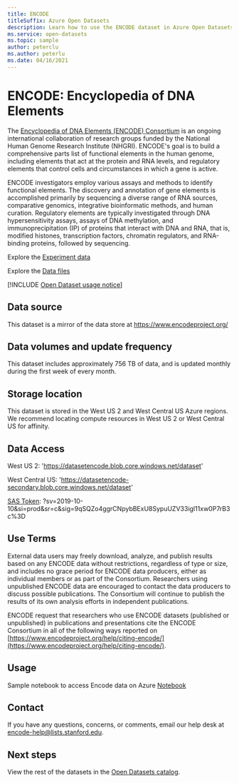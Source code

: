 ```yaml
---
title: ENCODE
titleSuffix: Azure Open Datasets
description: Learn how to use the ENCODE dataset in Azure Open Datasets.
ms.service: open-datasets
ms.topic: sample
author: peterclu
ms.author: peterlu
ms.date: 04/16/2021
---
```


# ENCODE: Encyclopedia of DNA Elements

The [Encyclopedia of DNA Elements (ENCODE) Consortium](https://www.encodeproject.org/help/project-overview/) is an ongoing international collaboration of research groups funded by the National Human Genome Research Institute (NHGRI). ENCODE's goal is to build a comprehensive parts list of functional elements in the human genome, including elements that act at the protein and RNA levels, and regulatory elements that control cells and circumstances in which a gene is active.

ENCODE investigators employ various assays and methods to identify functional elements. The discovery and annotation of gene elements is accomplished primarily by sequencing a diverse range of RNA sources, comparative genomics, integrative bioinformatic methods, and human curation. Regulatory elements are typically investigated through DNA hypersensitivity assays, assays of DNA methylation, and immunoprecipitation (IP) of proteins that interact with DNA and RNA, that is, modified histones, transcription factors, chromatin regulators, and RNA-binding proteins, followed by sequencing.

Explore the [Experiment data](https://msit.powerbi.com/reportEmbed?reportId=314fbdbe-2359-4e4d-8760-0ae12ac52c52&autoAuth=true&ctid=72f988bf-86f1-41af-91ab-2d7cd011db47&config=eyJjbHVzdGVyVXJsIjoiaHR0cHM6Ly9kZi1tc2l0LXNjdXMtcmVkaXJlY3QuYW5hbHlzaXMud2luZG93cy5uZXQvIn0%3D)

Explore the [Data files](https://msit.powerbi.com/reportEmbed?reportId=314fbdbe-2359-4e4d-8760-0ae12ac52c52&autoAuth=true&ctid=72f988bf-86f1-41af-91ab-2d7cd011db47&config=eyJjbHVzdGVyVXJsIjoiaHR0cHM6Ly9kZi1tc2l0LXNjdXMtcmVkaXJlY3QuYW5hbHlzaXMud2luZG93cy5uZXQvIn0%3D)

[!INCLUDE [Open Dataset usage notice](../../includes/open-datasets-usage-note.md)]

## Data source

This dataset is a mirror of the data store at https://www.encodeproject.org/

## Data volumes and update frequency

This dataset includes approximately 756 TB of data, and is updated monthly during the first week of every month.

## Storage location

This dataset is stored in the West US 2 and West Central US Azure regions. We recommend locating compute resources in West US 2 or West Central US for affinity.

## Data Access

West US 2: 'https://datasetencode.blob.core.windows.net/dataset'

West Central US: 'https://datasetencode-secondary.blob.core.windows.net/dataset'

[SAS Token](../storage/common/storage-sas-overview.md): ?sv=2019-10-10&si=prod&sr=c&sig=9qSQZo4ggrCNpybBExU8SypuUZV33igI11xw0P7rB3c%3D

## Use Terms

External data users may freely download, analyze, and publish results based on any ENCODE data without restrictions, regardless of type or size, and includes no grace period for ENCODE data producers, either as individual members or as part of the Consortium. Researchers using unpublished ENCODE data are encouraged to contact the data producers to discuss possible publications. The Consortium will continue to publish the results of its own analysis efforts in independent publications.

ENCODE request that researchers who use ENCODE datasets (published or unpublished) in publications and presentations cite the ENCODE Consortium in all of the following ways reported on [https://www.encodeproject.org/help/citing-encode/](https://www.encodeproject.org/help/citing-encode/).

## Usage

Sample notebook to access Encode data on Azure [Notebook](https://github.com/microsoft/genomicsnotebook/blob/main/sample-notebooks/genomics-encode.ipynb)
## Contact

If you have any questions, concerns, or comments, email our help desk at encode-help@lists.stanford.edu.

## Next steps

View the rest of the datasets in the [Open Datasets catalog](dataset-catalog.md).
